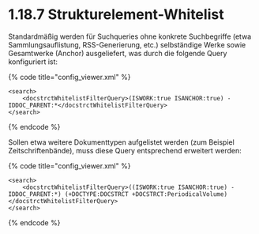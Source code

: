 # 1.18.7 Strukturelement-Whitelist

Standardmäßig werden für Suchqueries ohne konkrete Suchbegriffe \(etwa Sammlungsauflistung, RSS-Generierung, etc.\) selbständige Werke sowie Gesamtwerke \(Anchor\) ausgeliefert, was durch die folgende Query konfiguriert ist:

{% code title="config\_viewer.xml" %}
```markup
<search>
    <docstrctWhitelistFilterQuery>(ISWORK:true ISANCHOR:true) -IDDOC_PARENT:*</docstrctWhitelistFilterQuery>
</search>
```
{% endcode %}

Sollen etwa weitere Dokumenttypen aufgelistet werden \(zum Beispiel Zeitschriftenbände\), muss diese Query entsprechend erweitert werden:

{% code title="config\_viewer.xml" %}
```markup
<search>
    <docstrctWhitelistFilterQuery>((ISWORK:true ISANCHOR:true) -IDDOC_PARENT:*) (+DOCTYPE:DOCSTRCT +DOCSTRCT:PeriodicalVolume)</docstrctWhitelistFilterQuery>
</search>
```
{% endcode %}

